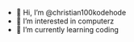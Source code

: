 - 👋 Hi, I’m @christian100kodehode
- 👀 I’m interested in computerz
- 🌱 I’m currently learning coding

<!---
christian100kodehode/christian100kodehode is a ✨ special ✨ repository because its `README.md` (this file) appears on your GitHub profile.
You can click the Preview link to take a look at your changes.
--->
